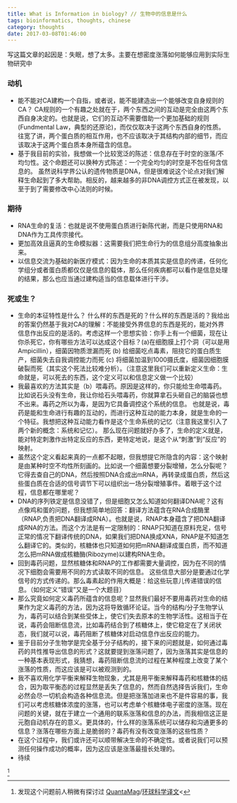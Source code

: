 ```yaml
---
title: What is Information in biology? // 生物中的信息是什么
tags: bioinformatics, thoughts, chinese
category: thoughts
date: 2017-03-08T01:46:00
---
```


写这篇文章的起因是：失眠，想了太多。主要在想密度涨落如何能够应用到实际生物研究中

### 动机


- 能不能对CA建构一个自指，或者说，能不能建造出一个能够改变自身规则的CA？ CA规则的一个有趣之处就在于，两个东西之间的互动是完全由这两个东西自身决定的。也就是说，它们的互动不需要借助一个更加基础的规则(Fundmental Law，典型的还原论)，而仅仅取决于这两个东西自身的性质。往宽了讲，两个蛋白质的相互作用，也不应该取决于其结构内部的细节，而应该取决于这两个蛋白质本身所蕴含的信息。
- 基于我目前的实验，我想做一个比较宽泛的陈述：信息存在于时空的涨落/不均匀性。这个命题还可以换种方式陈述：一个完全均匀的时空是不包任何含信息的。 虽然说科学界公认的遗传物质是DNA，但是很难说这个论点对我们解释生命起到了多大帮助。相反的，越来越多的非DNA调控方式正在被发现，以至于到了需要修改中心法则的时候。

<!--more-->

### 期待

- RNA生命的复活：也就是说不使用蛋白质进行新陈代谢，而是只使用RNA和DNA作为工具传宗接代。
- 更加高效且逼真的生命模拟器：这需要我们把生命行为的信息组分高度抽象出来。
- 以信息交流为基础的新医疗模式：因为生命的本质其实是信息的传递，任何化学组分或者蛋白质都仅仅是信息的载体，那么任何疾病都可以看作是信息处理的结果，那么也应当通过建构适当的信息载体进行干涉。

### 死或生？
- 生命的本征特性是什么？ 什么样的东西是死的？什么样的东西是活的？我给出的答案仍然基于我对CA的理解：不能接受外界信息的东西是死的，能对外界信息作出反应的是活的。考虑这样一个思想实验：你手上有一个细菌，现在让你杀死它，你有哪些方法可以达成这个目标？(a)在细胞膜上打个洞（可以是用Ampicillin），细菌因物质泄漏而死 (b) 给细菌吃点毒素，阻挠它的蛋白质生产，细菌失去自我调控能力而死 (c) 将细菌加温到1000摄氏度，细菌因细胞膜破裂而死（其实这个死法比较难分析）。（注意这里我们可以重新定义生命：生命就是，可以死去的东西，这个定义可以和信息定义做一个比较）
- 我最喜欢的方法其实是（b）喂毒药。原因是这样的，你只能给生命喂毒药。比如说石头没有生命，我让你给石头喂毒药，你就算拿石头砸自己的脑袋也想不出来。毒药之所以为毒，是因为它具备调控这个系统的信息。 也就是说，毒药是能和生命进行有趣的互动的，而进行这种互动的能力本身，就是生命的一个特征。我想把这种互动能力看作是这个生命系统的记忆（注意我这里引入了两个新的概念：系统和记忆）。 那么现在问题就好办多了，生命的定义就是，能对特定刺激作出特定反应的东西，更特定地说，是这个从“刺激”到“反应”的映射。
- 虽然这个定义看起来真的一点都不起眼，但我想提它所隐含的内容：这个映射是由某种时空不均性所刻画的。比如说一个细菌想要分裂增殖，怎么分裂呢？它得去查自己的DNA，然后按照DNA合成出mRNA，再转录成蛋白质，然后这些蛋白质在合适的信号调节下可以组织出一场分裂增殖事件。着眼于这个过程，信息都在哪里呢？
- DNA的序列铁定是信息没错了，但是细胞又怎么知道如何翻译DNA呢？这有点像鸡和蛋的问题，但我想简单地回答：翻译方法蕴含在RNA合成酶里（RNAP,负责把DNA翻译成RNA）。也就是说，RNAP本身蕴含了把DNA翻译成RNA的方法。而这个方法是有一定限制的：RNAP只知道在原料充足，信号正常的情况下翻译传统的DNA，如果我们把DNA换成XNA，RNAP是不知道怎么翻译它的。类似的，核糖体也只知道如何把mRNA翻译成蛋白质，而不知道怎么把mRNA做成核糖酶(Ribozyme)以建构RNA生命。
- 回到毒药问题，显然核糖体和RNAP的工作都需要大量调控，因为在不同的情况下细胞会需要用不同的方式读取不同的信息。 这些信息大部分是要通过化学信号的方式传递的。那么毒素起的作用大概是：给这些玩意儿传递错误的信息。（如何定义“错误”又是一个大题目）
- 那么究竟如何定义毒药所蕴含的信息呢？显然我们最好不要用毒药对生命的结果作为定义毒药的方法，因为这将导致循环论证。当今的结构/分子生物学认为，毒药可以结合到某些受体上，使它们失去原本的生物学活性。这相当于在说，毒药会阻断信息流，比如毒药结合到了核糖体上，使它稳定在了关闭状态，我们就可以说，毒药阻断了核糖体对启动信息作出反应的能力。
- 鉴于目前分子生物学是完全基于分子结构的，接下来的问题就是，如何通过毒药的共性推导出信息的形式？这就要提到涨落问题了，因为涨落其实是信息的一种基本表现形式，我猜想，毒药阻断信息流的过程在某种程度上改变了某个涨落的性质，而这应该是可以被观测到的。
- 我不喜欢用化学平衡来解释生物现象，尤其是用平衡来解释毒药和核糖体的结合，因为取平衡态的过程显然是丢失了信息的，然而自然选择告诉我们，生命必然会尽一切机会构造各种信息流。但是把涨落加进来也不是件容易的事，我们可以考虑核糖体浓度的涨落，也可以考虑单个核糖体电子密度的涨落。现在问题的关键，就在于建立一个通用的联系涨落和信息的办法，而我相信这正是元胞自动机存在的意义。更具体的，什么样的涨落系统可以储存和沟通更多的信息？涨落在哪些方面上是脆弱的？毒药有没有改变涨落的这些性质？
- 在这个过程中，我们或许还可以顺带解决生命的不确定性。或者说我们可以预测任何操作成功的概率，因为这应该是涨落最擅长处理的。
- 待续

[^note]

[^note]: 
	发现这个问题前人稍微有探讨过 <a href="https://www.quantamagazine.org/20170126-information-theory-and-the-foundation-of-life/">QuantaMag</a>/<a href="http://www.huanqiukexue.com/a/qianyan/shengwu__yixue/2017/0221/26978.html">环球科学译文</a><
